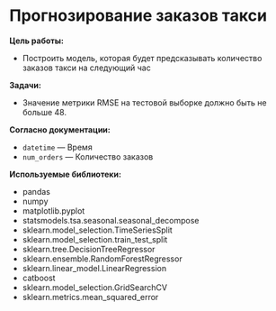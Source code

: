 # Прогнозирование заказов такси
  
<b> Цель работы:</b> 
- Построить модель, которая будет предсказывать количество заказов такси на следующий час

<b>Задачи: </b>
- Значение метрики RMSE на тестовой выборке должно быть не больше 48.

<b> Согласно документации: </b>  
- `datetime` — Время 
- `num_orders` — Количество заказов
 

<b> Используемые библиотеки: </b>
- pandas
- numpy
- matplotlib.pyplot
- statsmodels.tsa.seasonal.seasonal_decompose 
- sklearn.model_selection.TimeSeriesSplit
- sklearn.model_selection.train_test_split
- sklearn.tree.DecisionTreeRegressor
- sklearn.ensemble.RandomForestRegressor
- sklearn.linear_model.LinearRegression
- catboost
- sklearn.model_selection.GridSearchCV
- sklearn.metrics.mean_squared_error
